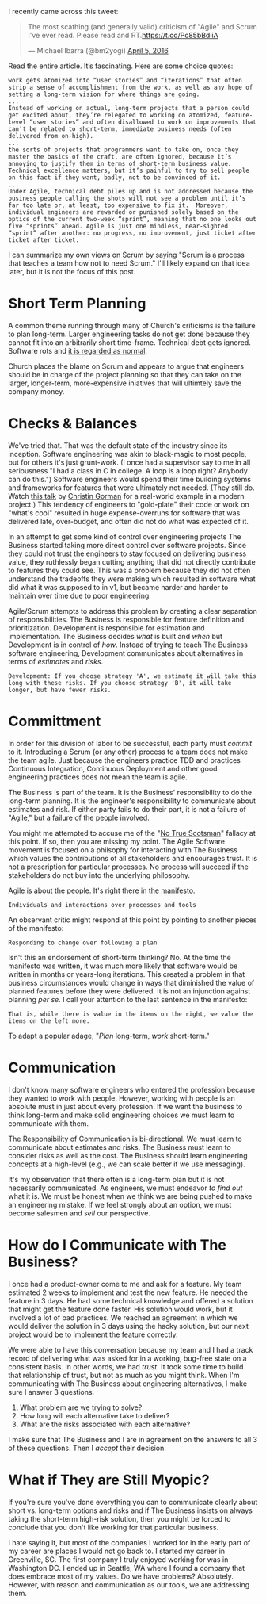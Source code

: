 I recently came across this tweet:

<blockquote class="twitter-tweet" data-lang="en"><p lang="en" dir="ltr">The most scathing (and generally valid) criticism of &quot;Agile&quot; and Scrum I&#39;ve ever read. Please read and RT.<a href="https://t.co/Pc85bBdiiA">https://t.co/Pc85bBdiiA</a></p>&mdash; Michael Ibarra (@bm2yogi) <a href="https://twitter.com/bm2yogi/status/717346542198267904">April 5, 2016</a></blockquote>
<script async src="https//platform.twitter.com/widgets.js" charset="utf-8"></script>

Read the entire article. It’s fascinating. Here are some choice quotes:

    work gets atomized into “user stories” and “iterations” that often strip a sense of accomplishment from the work, as well as any hope of setting a long-term vision for where things are going.
    ...
    Instead of working on actual, long-term projects that a person could get excited about, they’re relegated to working on atomized, feature-level “user stories” and often disallowed to work on improvements that can’t be related to short-term, immediate business needs (often delivered from on-high).
    ...
    the sorts of projects that programmers want to take on, once they master the basics of the craft, are often ignored, because it’s annoying to justify them in terms of short-term business value. Technical excellence matters, but it’s painful to try to sell people on this fact if they want, badly, not to be convinced of it.
    ...
    Under Agile, technical debt piles up and is not addressed because the business people calling the shots will not see a problem until it’s far too late or, at least, too expensive to fix it.  Moreover, individual engineers are rewarded or punished solely based on the optics of the current two-week “sprint”, meaning that no one looks out five “sprints” ahead. Agile is just one mindless, near-sighted “sprint” after another: no progress, no improvement, just ticket after ticket after ticket.

I can summarize my own views on Scrum by saying "Scrum is a process that teaches a team how not to need Scrum." I'll likely expand on that idea later, but it is not the focus of this post.

# Short Term Planning

A common theme running through many of Church's criticisms is the failure to plan long-term.  Larger engineering tasks do not get done because they cannot fit into an arbitrarily short time-frame. Technical debt gets ignored. Software rots and [it is regarded as normal].

Church places the blame on Scrum and appears to argue that engineers should be in charge of the project planning so that they can take on the larger, longer-term, more-expensive iniatives that will ultimtely save the company money.

# Checks & Balances

We've tried that. That was the default state of the industry since its inception. Software engineering was akin to black-magic to most people, but for others it's just grunt-work. (I once had a supervisor say to me in all seriousness "I had a class in C in college. A loop is a loop right? Anybody can do this.") Software engineers would spend their time building systems and frameworks for features that were ultimately not needed. (They still do. Watch [this talk] by [Christin Gorman] for a real-world example in a modern project.) This tendency of engineers to "gold-plate" their code or work on "what's cool" resulted in huge expense-overruns for software that was delivered late, over-budget, and often did not do what was expected of it.

In an attempt to get some kind of control over engineering projects The Business started taking more direct control over software projects. Since they could not trust the engineers to stay focused on delivering business value, they ruthlessly began cutting anything that did not directly contribute to features they could see. This was a problem because they did not often understand the tradeoffs they were making which resulted in software what did what it was supposed to in v1, but became harder and harder to maintain over time due to poor engineering.

Agile/Scrum attempts to address this problem by creating a clear separation of responsibilities. The Business is responsible for feature definition and prioritization. Development is responsible for estimation and implementation. The Business decides _what_ is built and _when_ but Development is in control of _how_. Instead of trying to teach The Business software engineering, Development communicates about alternatives in terms of _estimates_ and _risks_. 

    Development: If you choose strategy 'A', we estimate it will take this long with these risks. If you choose strategy 'B', it will take longer, but have fewer risks.

# Committment

In order for this division of labor to be successful, each party must _commit_ to it. Introducing a Scrum (or any other) process to a team does not make the team agile. Just because the engineers practice TDD and practices Continuous Integration, Continuous Deployment and other good engineering practices does not mean the team is agile. 

The Business is part of the team. It is the Business' responsibility to do the long-term planning. It is the engineer's responsibility to communicate about estimates and risk. If either party fails to do their part, it is not a failure of "Agile," but a failure of the people involved. 

You might me attempted to accuse me of the "[No True Scotsman]" fallacy at this point. If so, then you are missing my point. The Agile Software movement is focused on a philsophy for interacting with The Business which values the contributions of all stakeholders and encourages trust. It is not a prescription for particular processes. No process will succeed if the stakeholders do not buy into the underlying philosophy.

Agile is about the people. It's right there in [the manifesto].

    Individuals and interactions over processes and tools
    
An observant critic might respond at this point by pointing to another pieces of the manifesto:

    Responding to change over following a plan
    
Isn't this an endorsement of short-term thinking? No. At the time the manifesto was written, it was much more likely that software would be written in months or years-long iterations. This created a problem in that business circumstances would change in ways that diminished the value of planned features before they were delivered. It is not an injunction against planning _per se_. I call your attention to the last sentence in the manifesto:

    That is, while there is value in the items on the right, we value the items on the left more.
    
To adapt a popular adage, "_Plan_ long-term, _work_ short-term."
    
# Communication

I don't know many software engineers who entered the profession because they wanted to work with people. However, working with people is an absolute must in just about every profession. If we want the business to think long-term and make solid engineering choices we must learn to communicate with them.

The Responsibility of Communication is bi-directional. We must learn to communicate about estimates and risks. The Business must learn to consider risks as well as the cost. The Business should learn engineering concepts at a high-level (e.g., we can scale better if we use messaging). 

It's my observation that there often is a long-term plan but it is not necessarily communicated. As engineers, we must endeavor _to find out_ what it is. We must be honest when we think we are being pushed to make an engineering mistake. If we feel strongly about an option, we must become salesmen and _sell_ our perspective. 

# How do I Communicate with The Business?

I once had a product-owner come to me and ask for a feature. My team estimated 2 weeks to implement and test the new feature. He needed the feature in 3 days. He had some technical knowledge and offered a solution that might get the feature done faster. His solution would work, but it involved a lot of bad practices. We reached an agreement in which we would deliver the solution in 3 days using the hacky solution, but our next project would be to implement the feature correctly.

We were able to have this conversation because my team and I had a track record of delivering what was asked for in a working, bug-free state on a consistent basis. In other words, we had _trust_. It took some time to build that relationship of trust, but not as much as you might think. When I'm communicating with The Business about engineering alternatives, I make sure I answer 3 questions.

1. What problem are we trying to solve?
2. How long will each alternative take to deliver?
3. What are the risks associated with each alternative?

I make sure that The Business and I are in agreement on the answers to all 3 of these questions. Then I _accept_ their decision.


# What if They are Still Myopic?

If you're sure you've done everything you can to communicate clearly about short vs. long-term options and risks and if The Business insists on always taking the short-term high-risk solution, then you might be forced to conclude that you don't like working for that particular business.

I hate saying it, but most of the companies I worked for in the early part of my career are places I would not go back to.  I started my career in Greenville, SC. The first company I truly enjoyed working for was in Washington DC. I ended up in Seattle, WA where I found a company that does embrace most of my values. Do we have problems? Absolutely. However, with reason and communication as our tools, we are addressing them.


[it is regarded as normal]: http://iextendable.com/2016/04/09/the-normalization-of-deviance/
[this talk]: https://vimeo.com/146928263
[Christin Gorman]: https://twitter.com/christingorman
[the manifesto]: http://agilemanifesto.org/
[No True Scotsman]: https://en.wikipedia.org/wiki/No_true_Scotsman